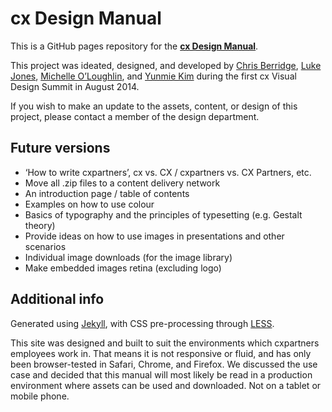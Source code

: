 # cx Design Manual

This is a GitHub pages repository for the [**cx Design Manual**](http://cxdesignmanual.com).

This project was ideated, designed, and developed by [Chris Berridge](http://www.cxpartners.co.uk/who-we-are/chris-berridge/), [Luke Jones](http://www.cxpartners.co.uk/who-we-are/luke-jones/), [Michelle O’Loughlin](http://www.cxpartners.co.uk/who-we-are/michelle-oloughlin/), and [Yunmie Kim](http://www.cxpartners.co.uk/who-we-are/yunmie-kim/) during the first cx Visual Design Summit in August 2014.

If you wish to make an update to the assets, content, or design of this project, please contact a member of the design department.

## Future versions

* ‘How to write cxpartners’, cx vs. CX / cxpartners vs. CX Partners, etc.
* Move all .zip files to a content delivery network
* An introduction page / table of contents
* Examples on how to use colour
* Basics of typography and the principles of typesetting (e.g. Gestalt theory)
* Provide ideas on how to use images in presentations and other scenarios
* Individual image downloads (for the image library)
* Make embedded images retina (excluding logo)

## Additional info

Generated using [Jekyll](http://jekyllrb.com/), with CSS pre-processing through [LESS](http://lesscss.org/).

This site was designed and built to suit the environments which cxpartners employees work in. That means it is not responsive or fluid, and has only been browser-tested in Safari, Chrome, and Firefox. We discussed the use case and decided that this manual will most likely be read in a production environment where assets can be used and downloaded. Not on a tablet or mobile phone.
